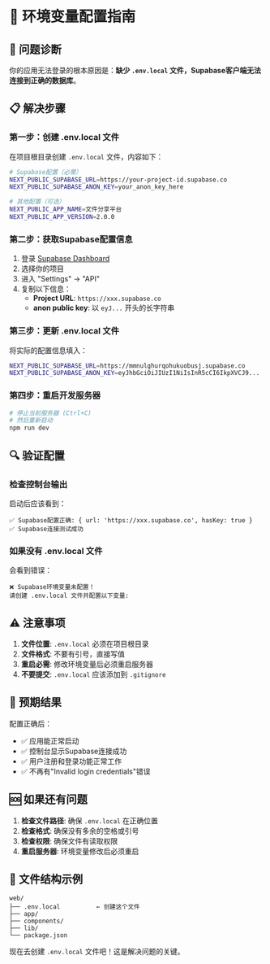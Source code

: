 # 🔧 环境变量配置指南

## 🚨 问题诊断
你的应用无法登录的根本原因是：**缺少 `.env.local` 文件，Supabase客户端无法连接到正确的数据库**。

## 📋 解决步骤

### 第一步：创建 .env.local 文件
在项目根目录创建 `.env.local` 文件，内容如下：

```bash
# Supabase配置（必需）
NEXT_PUBLIC_SUPABASE_URL=https://your-project-id.supabase.co
NEXT_PUBLIC_SUPABASE_ANON_KEY=your_anon_key_here

# 其他配置（可选）
NEXT_PUBLIC_APP_NAME=文件分享平台
NEXT_PUBLIC_APP_VERSION=2.0.0
```

### 第二步：获取Supabase配置信息
1. 登录 [Supabase Dashboard](https://supabase.com/dashboard)
2. 选择你的项目
3. 进入 "Settings" → "API"
4. 复制以下信息：
   - **Project URL**: `https://xxx.supabase.co`
   - **anon public key**: 以 `eyJ...` 开头的长字符串

### 第三步：更新 .env.local 文件
将实际的配置信息填入：

```bash
NEXT_PUBLIC_SUPABASE_URL=https://mmnulghurqohukuobusj.supabase.co
NEXT_PUBLIC_SUPABASE_ANON_KEY=eyJhbGciOiJIUzI1NiIsInR5cCI6IkpXVCJ9...
```

### 第四步：重启开发服务器
```bash
# 停止当前服务器 (Ctrl+C)
# 然后重新启动
npm run dev
```

## 🔍 验证配置

### 检查控制台输出
启动后应该看到：
```
✅ Supabase配置正确: { url: 'https://xxx.supabase.co', hasKey: true }
✅ Supabase连接测试成功
```

### 如果没有 .env.local 文件
会看到错误：
```
❌ Supabase环境变量未配置！
请创建 .env.local 文件并配置以下变量:
```

## ⚠️ 注意事项

1. **文件位置**: `.env.local` 必须在项目根目录
2. **文件格式**: 不要有引号，直接写值
3. **重启必需**: 修改环境变量后必须重启服务器
4. **不要提交**: `.env.local` 应该添加到 `.gitignore`

## 🎯 预期结果

配置正确后：
- ✅ 应用能正常启动
- ✅ 控制台显示Supabase连接成功
- ✅ 用户注册和登录功能正常工作
- ✅ 不再有"Invalid login credentials"错误

## 🆘 如果还有问题

1. **检查文件路径**: 确保 `.env.local` 在正确位置
2. **检查格式**: 确保没有多余的空格或引号
3. **检查权限**: 确保文件有读取权限
4. **重启服务器**: 环境变量修改后必须重启

## 📁 文件结构示例

```
web/
├── .env.local          ← 创建这个文件
├── app/
├── components/
├── lib/
└── package.json
```

现在去创建 `.env.local` 文件吧！这是解决问题的关键。 